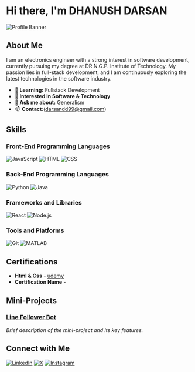 # Hi there, I'm DHANUSH DARSAN 

![Profile Banner](https://your-image-url.com/banner.png)

## About Me

I am an electronics engineer with a strong interest in software development, currently pursuing my degree at DR.N.G.P. Institute of Technology. My passion lies in full-stack development, and I am continuously exploring the latest technologies in the software industry.

- 🌱 **Learning:** Fullstack Development 
- 👯 **Interested in Software & Technology** 
- 💬 **Ask me about:** Generalism
- 📫 **Contact:**(darsandd99@gmail.com)


## Skills

### Front-End Programming Languages

![JavaScript](https://img.shields.io/badge/JavaScript-323330?style=for-the-badge&logo=javascript&logoColor=F7DF1E)
![HTML](https://img.shields.io/badge/HTML-239120?style=for-the-badge&logo=html5&logoColor=white)
![CSS](https://img.shields.io/badge/CSS-1572B6?style=for-the-badge&logo=css3&logoColor=white)
<!-- Add more front-end languages -->

### Back-End Programming Languages
![Python](https://img.shields.io/badge/Python-3776AB?style=for-the-badge&logo=python&logoColor=white)
![Java](https://img.shields.io/badge/C++-00599C?style=for-the-badge&logo=cplusplus&logoColor=white)
<!-- Add more back-end languages -->

### Frameworks and Libraries
![React](https://img.shields.io/badge/React-20232A?style=for-the-badge&logo=react&logoColor=61DAFB)
![Node.js](https://img.shields.io/badge/Node.js-339933?style=for-the-badge&logo=nodedotjs&logoColor=white)

<!-- Add more frameworks/libraries -->

### Tools and Platforms
![Git](https://img.shields.io/badge/Git-F05032?style=for-the-badge&logo=git&logoColor=white)
![MATLAB](https://img.shields.io/badge/MATLAB-0076A8?style=for-the-badge&logo=mathworks&logoColor=white)
<!-- Add more tools/platforms -->

<!-- Add more tools/platforms -->

## Certifications
- **Html & Css** - [udemy](https://link-to-certificate.com)
- **Certification Name** - [](https://link-to-certificate.com)
<!-- Add more certifications -->


## Mini-Projects

### [Line Follower Bot](https://github.com/your-username/mini-project-name)
*Brief description of the mini-project and its key features.*


## Connect with Me

[![LinkedIn](https://img.shields.io/badge/LinkedIn-0077B5?style=for-the-badge&logo=linkedin&logoColor=white)](https://linkedin.com/in/dhanush-darsan-653024280)
[![X](https://img.shields.io/badge/X-000000?style=for-the-badge&logo=About.logoColor=white)](https://twitter.com/your-username)
[![Instagram](https://img.shields.io/badge/Instagram-E4405F?style=for-the-badge&logo=instagram&logoColor=white)](https://instagram.com/your-username)




